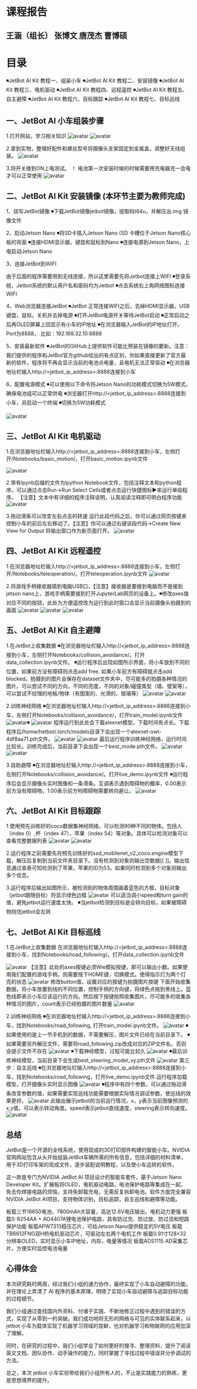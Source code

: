 # 课程报告
## 王涵（组长） 张博文 唐茂杰 曹博硕
# 目录
◾JetBot AI Kit 教程一、组装小车 
◾JetBot AI Kit 教程二、安装镜像 
◾JetBot AI Kit 教程三、电机驱动 
◾JetBot AI Kit 教程四、远程遥控 
◾JetBot AI Kit 教程五、自主避障 
◾JetBot AI Kit 教程六、目标跟踪 
◾JetBot AI Kit 教程七、目标巡线 

## 一、JetBot AI 小车组装步骤
1.打开网站，学习相关知识
![avatar](1.png)
![avatar](2.png)

2.拿到实物，整理好配件和螺丝型号将摄像头支架固定到金属盒，调整好天线组装。
![avatar](3.jpg)

3.将开关拨到ON上电测试。
！ 电池第一次安装时候的时候需要用充电器充一会电才可以正常使用 
![avatar](4.jpg)

## 二、JetBot AI Kit 安装镜像 (本环节主要为教师完成)
1、烧写JetBot镜像
◾下载JetBot镜像jetbot镜像，提取码t64u，并解压出.img 镜像文件 

2、启动Jetson Nano
◾将SD卡插入Jetson Nano (SD 卡槽位于Jetson Nano核心板的背面 
◾连接HDMI显示器，键盘和鼠标到Nano 
◾连接电源到Jetson Nano，上电启动Jetson Nano 

3、连接JetBot到WIFI

由于后面的程序需要用到无线连接，所以这里需要先将Jetbot连接上WIFI 
◾登录系统，Jetbot系统的默认用户名和密码均为Jetbot 
◾点击系统右上角网络图标连接WIFI 
 

4、Web浏览器连接JetBot
◾JetBot 正常连接WIFI之后，去掉HDMI显示器，USB键盘，鼠标。关机并去掉电源 
◾打开JetBot电源开关等待JetBot启动 
◾正常启动之后再OLED屏幕上回显示有小车的IP地址 
◾在浏览器输入JetBot的IP地址打开。Port为8888， 比如：192.168.32.10:8888 

5、安装最新软件
◾JetBot的GitHub上提供软件可能比预装在镜像的要新。注意：我们提供的程序和JetBot官方github给出的有点区别，你如果直接更新了官方最新的软件，程序将不再会显示当前的电池点电量，且电机无法正常驱动 
◾在浏览器地址栏输入http://<jetbot_ip_address>:8888连接到小车 



6、配置电源模式
◾可以使用以下命令将Jetson Nano的功耗模式切换为5W模式，确保电池组可以正常供电 
◾浏览器打开http://<jetbot_ip_address>:8888连接到小车，另启动一个终端 
◾切换为5W功耗模式 


![avatar](5.png)


## 三、JetBot AI Kit 电机驱动 

1.在浏览器地址栏输入http://<jetbot_ip_address>:8888连接到小车，左侧打开/Notebooks/basic_motion/。打开basic_motion.ipynb文件 

![avatar](5.png)

2.带有lpynb后缀的文件为lpython Notebook文件，包括注释文本和python程序。可以通过点击Run->Run Select Cells或者点击运行快捷图标▶来运行单段程序。 【注意】文本中有详细的程序注释说明，认真阅读注释即可明白程序功能 
![avatar](100.jpg)

 
3.拖动滑条可以改变左右点击的转速 运行此段代码之后，你可以通过网页按键来控制小车的前后左右移动了。【注意】你可以通过右键该段代码->Create New View for Output 将输出窗口作为新页面打开。 
![avatar](101.jpg)

## 四、JetBot AI Kit 远程遥控 
1.在浏览器地址栏输入http://<jetbot_ip_address>:8888连接到小车，左侧打开/Notebooks/teleoperation/。打开teleoperation.ipynb文件 
![avatar](102.jpg)

2.将游戏手柄接收器插到电脑USB口，【注意】接收器是要接到电脑而不是接到jetson nano上，游戏手柄需要接到打开JupyterLab网页的设备上。◾修改axes值对应不同的按钮，此处为方便遥控改为运行到此时窗口会显示当前摄像头拍摄到的画面 
![avatar](6.png)
![avatar](7.png)
![avatar](8.png)

## 五、JetBot AI Kit 自主避障 
1.在JetBot上收集数据
◾在浏览器地址栏输入http://<jetbot_ip_address>:8888连接到小车，左侧打开Notebooks/collision_avoidance/。打开data_collection.ipynb文件。 
◾运行程序后出现如图所示界面，将小车放到不同的位置，如果前方没有障碍则点击add free. 如果小车前方有障碍就点击add blocked。拍摄到的图片会保存在dataset文件夹中，尽可能多的拍摄各种情况的图片。可以尝试不同的方向，不同的亮度，不同的对象/碰撞类型（墙、壁架等），可以尝试不纹理的地板/物体（有图案的、光滑的、玻璃等） 
![avatar](9.png)
![avatar](10.png)

2.训练神经网络
◾在浏览器地址栏输入http://<jetbot_ip_address>:8888连接到小车，左侧打开Notebooks/collision_avoidance/，打开train_model.ipynb文件 
![avatar](11.png)◾
![avatar](12.png)
程序运行到此处会下载alexnet模型，下载时间有点长。下载程序后/home/hetbot/.torch/models目录下会出现一个alexnet-owt-4df8aa71.pth文件。 
![avatar](13.png)
![avatar](14.png)
最后运行程序训练神经网络，运行时间比较长。训练完成后，当前目录下会出现一个best_mode.pth文件。 
![avatar](15.png)
![avatar](16.png)

3.自助避障
◾在浏览器地址栏输入http://<jetbot_ip_address>:8888连接到小车，左侧打开Notebooks/collision_avoidance/。打开live_demo.ipynb文件 
◾运行程序后会显示摄像头实时图像和一条滑条。互调表示遇到障碍物的概率，0.00表示前方没有障碍物，1.00表示前方哟障碍物需要转向避让。
![avatar](17.png)


## 六、JetBot AI Kit 目标跟踪

1.使用预先训练好的coco数据集神经网络，可以检测90种不同的物体。包括人（index 0）,杯（index 47），苹果（index 54）等对象。具体可以检测对象可以查看完整数据列表 
![avatar](18.png)
![avatar](19.png)

2.运行程序之前需要先将预先训练好的ssd_mobilenet_v2_coco.engine模型下载，解压后复制到当前文件夹目录下。没有检测到对象则输出空数据[[ ]]。输出信息通过查表可知检测到了苹果，苹果的ID为53。如果同时检测到多个对象则输出多个信息。 

3.运行程序后输出如图所示，被检测到的物体周围画着蓝色的方框，目标对象（jetbot跟随目标）将显示绿色边框 
![avatar](20.png)
可以适当调小speed和turn gain的值，避免jetbot运行速度太快。 
◾当jetbot检测到目标是会转向目标，如果被障碍物挡住jetbot会左转 


## 七、JetBot AI Kit 目标巡线 
1.在JetBot上收集数据
在浏览器地址栏输入http://<jetbot_ip_address>:8888连接到小车，找到Notebooks/road_following/。打开data_collection.ipynb文件 

![avatar](21.png)
【注意】此处的axes按键必须Wie模拟按键，即可以输出小数。如果使用我们配置的游戏手柄，则需要按下HOME键，切换模式。使得指示灯为两个灯亮的状态 
![avatar](22.png)
修改button值，设置对应的按键为拍摄图片按键 下面开始收集数据，将小车放置到线的不同位置，控制手柄的方向键，将绿色点拖到黑线上。蓝色线即表示小车应该运行的方向。然后按下按键拍照收集图片。尽可能多的收集各种情况的图片，count表示已经拍摄的图片数量 
![avatar](23.png)

2.训练神经网络
◾在浏览器地址栏输入http://<jetbot_ip_address>:8888连接到小车，找到Notebooks/road_following, 打开train_model.ipynb文件。 
![avatar](24.png)
◾如果使用的是上一节手机到的数据，不需要解压，图片文件已经在当前目录下。 
◾如果需要另外解压文件，需要将road_following.zip改成对应的ZIP文件名，否则会提示文件不存在 
![avatar](25.png)
 ◾下载神经模型，过程可能比较久 
![avatar](26.png)
◾最后训练神经模型，当前目录下会生成best_steering_model_xy.pth文件 
![avatar](27.png)
第三步：自主巡线
◾在浏览器地址栏输入http://<jetbot_ip_address>:8888连接到小车，找到Notebooks/road_following，打开live_demo.ipynb文件.运行程序加载模型，打开摄像头实时显示图像 
![avatar](28.png)
◾程序中有四个参数，可以通过拖动滑条改变参数的值，如果需要实现巡线功能需要根据实际情况调试参数，使巡线的效果更好。 
![avatar](29.png)
此输出展示jetbot的当前运行情况，x，y表示当前图像预测的x,y值，可以表示转动角度。speed表示jetbot直线速度，steering表示转向速度。
 ![avatar](30.png)

 

## 总结
JetBot是一个开源的全栈系统，使用现成的3D打印部件构建的智能小车。NVIDIA官网网站包含从头开始组装JetBot车辆所需的所有信息，包括详细的材料清单，用于3D打印车架的现成文件，逐步装配说明教程，以及使小车运转的软件。

这一款是专门为NVIDIA JetBot AI 项目设计的智能车套件，基于Jetson Nano Developer Kit。扩展板将OLED，电机驱动电路，电池保护电路等集成在一起，免去你焊接电路的烦恼，支持免卸载充电，无需反复拆卸电池。软件方面完全兼容NVIDIA JetBot AI项目，支持物体识别，目标追踪，自主巡线和避障等功能。

板载三节18650电池，7800mAh大容量，高达12.6V电压输出，电机动力更强
板载S-8254AA + AO4407A锂电池保护电路，具有防过充、防过放、防过流和短路保护功能
板载APW7313稳压芯片，可给Jetson Nano提供稳定的5V电压
板载TB6612FNG双H桥电机驱动芯片，可驱动左右两个电机工作
板载0.91寸128×32分辨率OLED，实时显示小车IP地址，内存，电量等情况
板载ADS1115 AD采集芯片，方便实时监控电池电量

## 心得体会

本次研究耗时两周，经过我们小组的通力协作，最终实现了小车自动避障的功能。并在理论上弄清了 AI 程序的基本原理，明晓了实现小车自动避障与追踪目标功能的过程细节。

我们小组通过查找国内外资料、付诸于实践、不断地修正过程中遇到的错误的方式，实现了从零到一的突破。我们成功地将无形的网络与可见的实体联系起来，以 jetbot 小车为载体实现了机器学习领域的尝鲜，也对机器学习和物联网的应用加深了理解。

同时，在研究的过程中，我们小组学会了如何更好的搜寻、整理资料，提升了阅读英文文档、团队协作、动手操作的能力，同时掌握了寻找过程中错误并分步调试的方法。

总之，本次 jetbot 小车实验带给我们小组所有人的，不止是实践能力的熟练，更是思想境界的提升。
